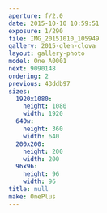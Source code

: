 ```yaml
---
aperture: f/2.0
date: 2015-10-10 10:59:51
exposure: 1/290
file: IMG_20151010_105949
gallery: 2015-glen-clova
layout: gallery-photo
model: One A0001
next: 9090148
ordering: 2
previous: 43ddb97
sizes:
  1920x1080:
    height: 1080
    width: 1920
  640w:
    height: 360
    width: 640
  200x200:
    height: 200
    width: 200
  96x96:
    height: 96
    width: 96
title: null
make: OnePlus
---
```

